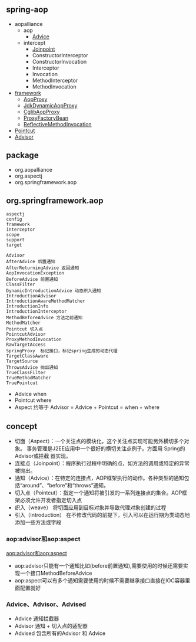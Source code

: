 ## spring-aop
* aopalliance
  * aop
    * [Advice](/20-framework/src/spring/spring-aop/aopalliance/aop/Advice.md)
  * intercept
    * [Joinpoint](/20-framework/src/spring/spring-aop/aopalliance/intercept/Joinpoint.md)
    * ConstructorInterceptor
    * ConstructorInvocation
    * Interceptor
    * Invocation
    * MethodInterceptor
    * MethodInvocation
* [framework](/20-framework/src/spring/spring-aop/framework/README.md)
  * [AopProxy](/20-framework/src/spring/spring-aop/framework/AopProxy.md)
  * [JdkDynamicAopProxy](/20-framework/src/spring/spring-aop/framework/JdkDynamicAopProxy.md)
  * [CglibAopProxy](/20-framework/src/spring/spring-aop/framework/CglibAopProxy.md)
  * [ProxyFactoryBean](/20-framework/src/spring/spring-aop/framework/ProxyFactoryBean.md)
  * [ReflectiveMethodInvocation](/20-framework/src/spring/spring-aop/framework/ReflectiveMethodInvocation.md)
* [Pointcut](/20-framework/src/spring/spring-aop/Pointcut.md)
* [Advisor](/20-framework/src/spring/spring-aop/Advisor.md)

## package
* org.aopalliance
* org.aspectj
* org.springframework.aop

## org.springframework.aop
```
aspectj
config
framework
interceptor
scope
support
target

Advisor
AfterAdvice 后置通知
AfterReturningAdvice 返回通知
AopInvocationException
BeforeAdvice 前置通知
ClassFilter
DynamicIntroductionAdvice 动态织入通知
IntroductionAdvisor
IntroductionAwareMethodMatcher
IntroductionInfo
IntroductionInterceptor
MethodBeforeAdvice 方法之前通知
MethodMatcher
Pointcut 切入点
PointcutAdvisor
ProxyMethodInvocation
RawTargetAccess
SpringProxy  标记接口，标记spring生成的动态代理
TargetClassAware
TargetSource
ThrowsAdvice 抛出通知
TrueClassFilter
TrueMethodMatcher
TruePointcut
```

* Advice when
* Pointcut where
* Aspect 约等于 Advisor = Advice + Pointcut = when + where

## concept
* 切面（Aspect）：一个关注点的模块化，这个关注点实现可能另外横切多个对象。
    事务管理是J2EE应用中一个很好的横切关注点例子。方面用 Spring的Advisor或拦截 器实现。
* 连接点（Joinpoint）：程序执行过程中明确的点，如方法的调用或特定的异常被抛出。
* 通知（Advice）：在特定的连接点，AOP框架执行的动作。各种类型的通知包括“around”、“before”和“throws”通知。
* 切入点（Pointcut）：指定一个通知将被引发的一系列连接点的集合。AOP框架必须允许开发者指定切入点
* 织入（weave） 将切面应用到目标对象并导致代理对象创建的过程
* 引入（introduction） 在不修改代码的前提下，引入可以在运行期为类动态地添加一些方法或字段

### aop:advisor和aop:aspect
[aop:advisor和aop:aspect](https://blog.csdn.net/Chinahahaha/article/details/62217735)
* aop:advisor只能有一个通知比如(before前置通知),需要使用的时候还需要实现一个接口MethodBeforeAdvice
* aop:aspect可以有多个通知需要使用的时候不需要继承接口直接在IOC容器里面配置就好

### Advice、Advisor、Advised
* Advice 通知拦截器
* Advisor 通知 + 切入点的适配器
* Advised 包含所有的Advisor 和 Advice